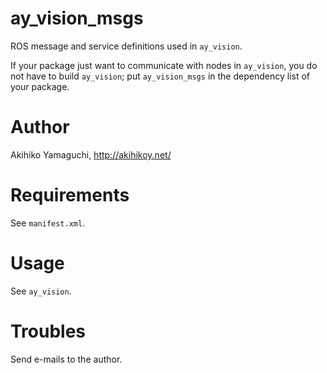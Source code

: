 ay_vision_msgs
==================
ROS message and service definitions used in `ay_vision`.

If your package just want to communicate with nodes in `ay_vision`, you do not have to build `ay_vision`; put `ay_vision_msgs` in the dependency list of your package.


Author
==================
Akihiko Yamaguchi, http://akihikoy.net/


Requirements
==================
See `manifest.xml`.


Usage
==================
See `ay_vision`.


Troubles
==================
Send e-mails to the author.
